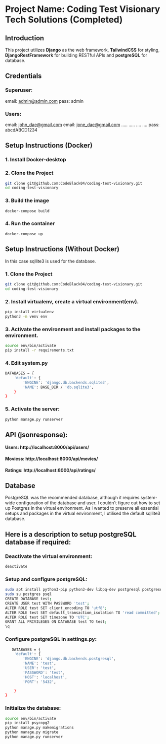 # Project Name: Coding Test Visionary Tech Solutions (Completed)

## Introduction
This project utilizes **Django** as the web framework, **TailwindCSS** for styling, **DjangoRestFramework** for building RESTful APIs and **postgreSQL** for database.

## Credentials
### Superuser:
email: admin@admin.com
pass: admin
### Users:
email: john_dae@gmail.com
email: jone_dae@gmail.com
..... ..... .... ....
pass: abcdABCD1234

## Setup Instructions (Docker)

### 1. Install Docker-desktop

### 2. Clone the Project
```bash
git clone git@github.com:CodeBlack04/coding-test-visionary.git
cd coding-test-visionary
```

### 3. Build the image
```bash
docker-compose build
```

### 4. Run the container
```
docker-compose up
```

## Setup Instructions (Without Docker)
In this case sqllite3 is used for the database.
### 1. Clone the Project
```bash
git clone git@github.com:CodeBlack04/coding-test-visionary.git
cd coding-test-visionary
```
### 2. Install virtualenv, create a virtual environment(env).
```bash
pip install virtualenv
python3 -m venv env
```
### 3. Activate the environment and install packages to the environment.
```bash  
source env/bin/activate
pip install -r requirements.txt
```

### 4. Edit system.py
```bash
DATABASES = {
    'default': {
        'ENGINE': 'django.db.backends.sqlite3',
        'NAME': BASE_DIR / 'db.sqlite3',
    }
}
```

### 5. Activate the server:
```bash
python manage.py runserver
```

## API (jsonresponse):
#### Users: http://localhost:8000/api/users/
#### Moviess: http://localhost:8000/api/movies/
#### Ratings: http://localhost:8000/api/ratings/

## Database
PostgreSQL was the recommended database, although it requires system-wide configuration of the database and user. I couldn't figure out how to set up Postgres in the virtual environment. As I wanted to preserve all essential setups and packages in the virtual environment, I utilised the default sqllite3 database.

## Here is a description to setup postgreSQL database if required:
### Deactivate the virtual environment:
```bash
deactivate
```
### Setup and configure postgreSQL:
```bash
sudo apt install python3-pip python3-dev libpq-dev postgresql postgresql-contrib
sudo su postgres psql
CREATE DATABASE test;
CREATE USER test WITH PASSWORD 'test';
ALTER ROLE test SET client_encoding TO 'utf8';
ALTER ROLE test SET default_transaction_isolation TO 'read committed';
ALTER ROLE test SET timezone TO 'UTC';
GRANT ALL PRIVILEGES ON DATABASE test TO test;
\q
```
### Configure postgreSQL in settings.py:
```bash
   DATABASES = {
    'default': {
        'ENGINE': 'django.db.backends.postgresql',
        'NAME': 'test',
        'USER': 'test',
        'PASSWORD': 'test',
        'HOST': 'localhost',
        'PORT': '5432',

    }
}
```
### Initialize the database:
```bash
source env/bin/activate
pip install psycopg2
python manage.py makemigrations
python manage.py migrate
python manage.py runserver
```


  
